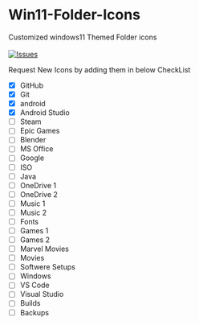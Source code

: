 # Win11-Folder-Icons
 Customized windows11 Themed Folder icons 
 <br><br>
 [![Issues](https://img.shields.io/github/issues/jayraj2610/Win11-Folder-Icons)](#issues)

Request New Icons by adding them in below CheckList

- [x] GitHub
- [x] Git
- [x] android
- [x] Android Studio
- [ ] Steam
- [ ] Epic Games
- [ ] Blender
- [ ] MS Office
- [ ] Google
- [ ] ISO 
- [ ] Java
- [ ] OneDrive 1
- [ ] OneDrive 2
- [ ] Music 1
- [ ] Music 2
- [ ] Fonts
- [ ] Games 1
- [ ] Games 2
- [ ] Marvel Movies
- [ ] Movies
- [ ] Softwere Setups
- [ ] Windows
- [ ] VS Code
- [ ] Visual Studio
- [ ] Builds
- [ ] Backups
<!--  <br/> -->
